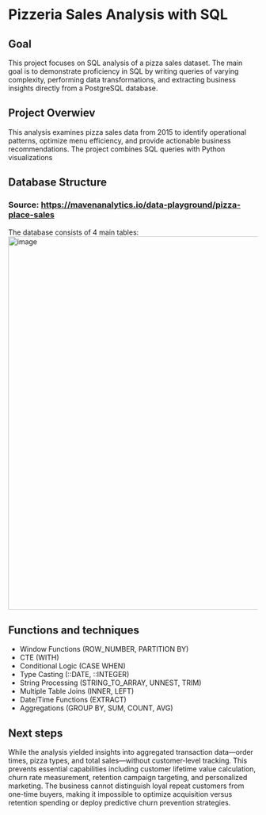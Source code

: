 # Pizzeria Sales Analysis with SQL

## Goal
This project focuses on SQL analysis of a pizza sales dataset.
The main goal is to demonstrate proficiency in SQL by writing queries of varying complexity, performing data transformations, and extracting business insights directly from a PostgreSQL database.

## Project Overwiev
This analysis examines pizza sales data from 2015 to identify operational patterns, optimize menu efficiency, and provide actionable business recommendations. The project combines SQL queries with Python visualizations

## Database Structure
### Source: https://mavenanalytics.io/data-playground/pizza-place-sales
The database consists of 4 main tables:
<img width="914" height="753" alt="image" src="https://github.com/user-attachments/assets/623b8a7f-f90e-4180-bc61-69b5eb3c9519" />

## Functions and techniques
- Window Functions (ROW_NUMBER, PARTITION BY)
- CTE (WITH)
- Conditional Logic (CASE WHEN)
- Type Casting (::DATE, ::INTEGER)
- String Processing (STRING_TO_ARRAY, UNNEST, TRIM)
- Multiple Table Joins (INNER, LEFT)
- Date/Time Functions (EXTRACT)
- Aggregations (GROUP BY, SUM, COUNT, AVG)

## Next steps
While the analysis yielded insights into aggregated transaction data—order times, pizza types, and total sales—without customer-level tracking. This prevents essential capabilities including customer lifetime value calculation, churn rate measurement, retention campaign targeting, and personalized marketing. The business cannot distinguish loyal repeat customers from one-time buyers, making it impossible to optimize acquisition versus retention spending or deploy predictive churn prevention strategies.
